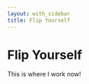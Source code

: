 ```yaml
---
layout: with_sidebar
title: Flip Yourself
---
```


<h1>Flip Yourself</h1>
This is where I work now!
